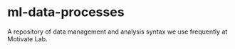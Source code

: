 # ml-data-processes
A repository of data management and analysis syntax we use frequently at Motivate Lab.
